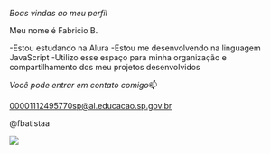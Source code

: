 
*Boas vindas ao meu perfil*

Meu nome é Fabricio B.

-Estou estudando na Alura
-Estou me desenvolvendo na linguagem JavaScript
-Utilizo esse espaço para minha organização e compartilhamento dos meu projetos desenvolvidos


*Você pode entrar em contato comigo*📫

00001112495770sp@al.educacao.sp.gov.br

@fbatistaa






![](https://1.bp.blogspot.com/--o_TmvpIytg/U_IEJU6FseI/AAAAAAAAKrc/Fk9_U_2NOTE/s1600/Charmander%2B1.gif)

